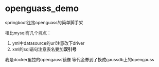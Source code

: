 # openguass_demo
springboot连接openguass的简单脚手架

相比mysql有几个坑点：
1. yml中datasource的url注意改下driver
2. xml的sql语句注意表名要加**双引号**

我是docker里拉的opengauss镜像
等代金券到了换成gaussdb上的opengauss
